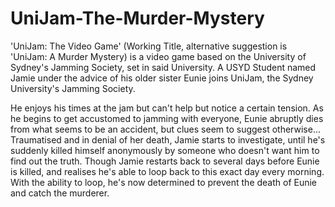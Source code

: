 # UniJam-The-Murder-Mystery

'UniJam: The Video Game' (Working Title, alternative suggestion is 'UniJam: A Murder Mystery) is a video game based on the University of Sydney's Jamming Society, set in said University.
A USYD Student named Jamie under the advice of his older sister Eunie joins UniJam, the Sydney University's Jamming Society. 

He enjoys his times at the jam but can't help but notice a certain tension. As he begins to get accustomed to jamming with everyone, Eunie abruptly dies from what seems to be an accident, but clues seem to suggest otherwise... Traumatised and in denial of her death, Jamie starts to investigate, until he's suddenly killed himself anonymously by someone who doesn't want him to find out the truth. Though Jamie restarts back to several days before Eunie is killed, and realises he's able to loop back to this exact day every morning. With the ability to loop, he's now determined to prevent the death of Eunie and catch the murderer.
